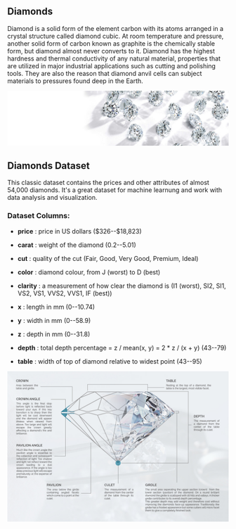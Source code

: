## Diamonds

Diamond is a solid form of the element carbon with its atoms arranged in a crystal structure called diamond cubic. At room temperature and pressure, another solid form of carbon known as graphite is the chemically stable form, but diamond almost never converts to it. Diamond has the highest hardness and thermal conductivity of any natural material, properties that are utilized in major industrial applications such as cutting and polishing tools. They are also the reason that diamond anvil cells can subject materials to pressures found deep in the Earth.

![](https://github.com/BahramJannesar/DiamondsMachineLearning/blob/master/Image/GuideToDiamonds_LP_Hero_Desktop_v2-2.jpeg)

## Diamonds Dataset 

This classic dataset contains the prices and other attributes of almost 54,000 diamonds. It's a great dataset for machine learnung and work with data analysis and visualization.

### Dataset Columns:

 * **price** : price in US dollars (\$326--\$18,823)

 * **carat** : weight of the diamond (0.2--5.01)

 * **cut** : quality of the cut (Fair, Good, Very Good, Premium, Ideal)

 * **color** : diamond colour, from J (worst) to D (best)

 * **clarity** : a measurement of how clear the diamond is (I1 (worst), SI2, SI1, VS2, VS1, VVS2, VVS1, IF (best))

 * **x** : length in mm (0--10.74)

 * **y** : width in mm (0--58.9)

 * **z** : depth in mm (0--31.8)

 * **depth** : total depth percentage = z / mean(x, y) = 2 * z / (x + y) (43--79)

 * **table** : width of top of diamond relative to widest point (43--95)
 
 ![](https://github.com/BahramJannesar/DiamondsMachineLearning/blob/master/Image/Anglo-DiamondAnatomy_03.jpg)
